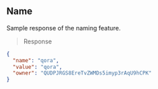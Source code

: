 ## Name  

Sample response of the naming feature.

> Response

```json
{
  "name": "qora",
  "value": "qora",
  "owner": "QUDPJRGS8EreTvZWMDs5imyp3rAqU9hCPK"
}
```
